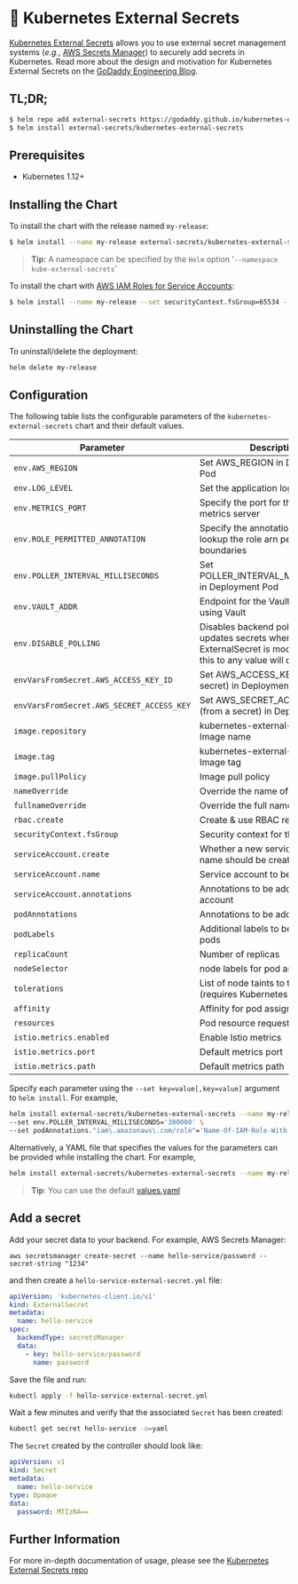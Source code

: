# 💂 Kubernetes External Secrets

[Kubernetes External Secrets](https://github.com/godaddy/kubernetes-external-secrets) allows you to use external secret management systems (*e.g.*, [AWS Secrets Manager](https://aws.amazon.com/secrets-manager/)) to securely add secrets in Kubernetes. Read more about the design and motivation for Kubernetes External Secrets on the [GoDaddy Engineering Blog](https://godaddy.github.io/2019/04/16/kubernetes-external-secrets/).

## TL;DR;

```bash
$ helm repo add external-secrets https://godaddy.github.io/kubernetes-external-secrets/
$ helm install external-secrets/kubernetes-external-secrets
```

## Prerequisites

* Kubernetes 1.12+

## Installing the Chart

To install the chart with the release named `my-release`:

```bash
$ helm install --name my-release external-secrets/kubernetes-external-secrets
```

> **Tip:** A namespace can be specified by the `Helm` option '`--namespace kube-external-secrets`'

To install the chart with [AWS IAM Roles for Service Accounts](https://docs.aws.amazon.com/eks/latest/userguide/iam-roles-for-service-accounts.html):

```bash
$ helm install --name my-release --set securityContext.fsGroup=65534 --set serviceAccount.annotations."eks\.amazonaws\.com/role-arn"='arn:aws:iam::111111111111:role/ROLENAME' external-secrets/kubernetes-external-secrets
```

## Uninstalling the Chart

To uninstall/delete the deployment:

```bash
helm delete my-release
```

## Configuration

The following table lists the configurable parameters of the `kubernetes-external-secrets` chart and their default values.

| Parameter                            | Description                                                  | Default                                                 |
| ------------------------------------ | ------------------------------------------------------------ | ------------------------------------------------------- |
| `env.AWS_REGION`                     | Set AWS_REGION in Deployment Pod                             | `us-west-2`                                             |
| `env.LOG_LEVEL`                           | Set the application log level                                | `info`                                                  |
| `env.METRICS_PORT`                        | Specify the port for the prometheus metrics server           | `3001`                                                  |
| `env.ROLE_PERMITTED_ANNOTATION`           | Specify the annotation key where to lookup the role arn permission boundaries | `iam.amazonaws.com/permitted`          |
| `env.POLLER_INTERVAL_MILLISECONDS`   | Set POLLER_INTERVAL_MILLISECONDS in Deployment Pod           | `10000`                                                 |
| `env.VAULT_ADDR`                          | Endpoint for the Vault backend, if using Vault               | `http://127.0.0.1:8200                                  |
| `env.DISABLE_POLLING`                          | Disables backend polling and only updates secrets when ExternalSecret is modified, setting this to any value will disable polling               | `nil`                                  |
| `envVarsFromSecret.AWS_ACCESS_KEY_ID`     | Set AWS_ACCESS_KEY_ID (from a secret) in Deployment Pod      |                                                         |
| `envVarsFromSecret.AWS_SECRET_ACCESS_KEY` | Set AWS_SECRET_ACCESS_KEY (from a secret) in Deployment Pod  |                                                         |
| `image.repository`                   | kubernetes-external-secrets Image name                       | `godaddy/kubernetes-external-secrets`                   |
| `image.tag`                          | kubernetes-external-secrets Image tag | `2.1.0`                                                 |
| `image.pullPolicy`                   | Image pull policy                                            | `IfNotPresent`                                          |
| `nameOverride`                   | Override the name of app                                            | `nil`                                          |
| `fullnameOverride`                   | Override the full name of app                                            | `nil`                                          |
| `rbac.create`                        | Create & use RBAC resources                                  | `true`                                                  |
| `securityContext.fsGroup`            | Security context for the container                           | `{}`                                                    |
| `serviceAccount.create`              | Whether a new service account name should be created.        | `true`                                                  |
| `serviceAccount.name`                | Service account to be used.                                  | automatically generated                                 |
| `serviceAccount.annotations`         | Annotations to be added to service account                   | `nil`                                                   |
| `podAnnotations`                     | Annotations to be added to pods                              | `{}`                                                    |
| `podLabels`                          | Additional labels to be added to pods                        | `{}`                                                    |
| `replicaCount`                       | Number of replicas                                           | `1`                                                     |
| `nodeSelector`                       | node labels for pod assignment                               | `{}`                                                    |
| `tolerations`                        | List of node taints to tolerate (requires Kubernetes >= 1.6) | `[]`                                                    |
| `affinity`                           | Affinity for pod assignment                                  | `{}`                                                    |
| `resources`                          | Pod resource requests & limits                               | `{}`                                                    |
| `istio.metrics.enabled`                          | Enable Istio metrics                               | `false`                                                    |
| `istio.metrics.port`                          | Default metrics port                               | `3001`                                                    |
| `istio.metrics.path`                          | Default metrics path                               | `/metrics`                                                    |

Specify each parameter using the `--set key=value[,key=value]` argument to `helm install`. For example,

```bash
helm install external-secrets/kubernetes-external-secrets --name my-releases \
--set env.POLLER_INTERVAL_MILLISECONDS='300000' \
--set podAnnotations."iam\.amazonaws\.com/role"='Name-Of-IAM-Role-With-SecretManager-Access'
```

Alternatively, a YAML file that specifies the values for the parameters can be provided while installing the chart. For example,

```bash
helm install external-secrets/kubernetes-external-secrets --name my-release -f values.yaml
```

> **Tip**: You can use the default [values.yaml](https://github.com/godaddy/kubernetes-external-secrets/blob/master/charts/kubernetes-external-secrets/values.yaml)

## Add a secret

Add your secret data to your backend. For example, AWS Secrets Manager:

```
aws secretsmanager create-secret --name hello-service/password --secret-string "1234"
```

and then create a `hello-service-external-secret.yml` file:

```yml
apiVersion: 'kubernetes-client.io/v1'
kind: ExternalSecret
metadata:
  name: hello-service
spec:
  backendType: secretsManager
  data:
    - key: hello-service/password
      name: password
```

Save the file and run:

```sh
kubectl apply -f hello-service-external-secret.yml
```

Wait a few minutes and verify that the associated `Secret` has been created:

```sh
kubectl get secret hello-service -o=yaml
```

The `Secret` created by the controller should look like:

```yml
apiVersion: v1
kind: Secret
metadata:
  name: hello-service
type: Opaque
data:
  password: MTIzNA==
```

## Further Information

For more in-depth documentation of usage, please see the [Kubernetes External Secrets repo](https://github.com/godaddy/kubernetes-external-secrets)
